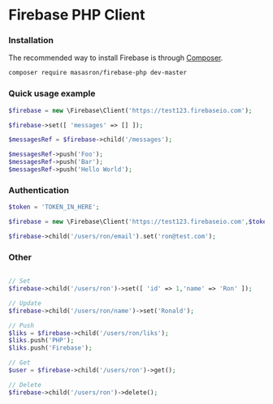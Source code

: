 # Firebase PHP Client

### Installation

The recommended way to install Firebase is through [Composer](http://getcomposer.org).

```bash
composer require masasron/firebase-php dev-master
```

### Quick usage example

```php
$firebase = new \Firebase\Client('https://test123.firebaseio.com');

$firebase->set([ 'messages' => [] ]);

$messagesRef = $firebase->child('/messages');

$messagesRef->push('Foo');
$messagesRef->push('Bar');
$messagesRef->push('Hello World');
```

### Authentication

```php
$token = 'TOKEN_IN_HERE';

$firebase = new \Firebase\Client('https://test123.firebaseio.com',$token);

$firebase->child('/users/ron/email').set('ron@test.com');
```

### Other

```php

// Set
$firebase->child('/users/ron')->set([ 'id' => 1,'name' => 'Ron' ]);

// Update
$firebase->child('/users/ron/name')->set('Ronald');

// Push
$liks = $firebase->child('/users/ron/liks');
$liks.push('PHP');
$liks.push('Firebase');

// Get
$user = $firebase->child('/users/ron')->get();

// Delete
$firebase->child('/users/ron')->delete();
```


